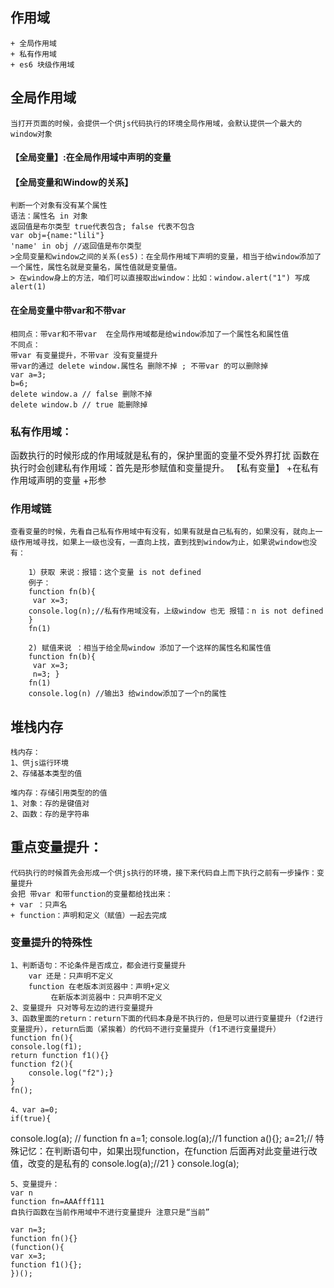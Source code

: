 ## 作用域
    + 全局作用域
    + 私有作用域
    + es6 块级作用域

## 全局作用域
    当打开页面的时候，会提供一个供js代码执行的环境全局作用域，会默认提供一个最大的window对象
#### 【全局变量】:在全局作用域中声明的变量
#### 【全局变量和Window的关系】
    判断一个对象有没有某个属性
    语法：属性名 in 对象
    返回值是布尔类型 true代表包含; false 代表不包含
    var obj={name:"lili"}
    'name' in obj //返回值是布尔类型
    >全局变量和window之间的关系(es5)：在全局作用域下声明的变量，相当于给window添加了一个属性，属性名就是变量名，属性值就是变量值。
    > 在window身上的方法，咱们可以直接取出window：比如：window.alert("1") 写成alert(1)
#### 在全局变量中带var和不带var 
    相同点：带var和不带var  在全局作用域都是给window添加了一个属性名和属性值
    不同点：
    带var 有变量提升，不带var 没有变量提升
    带var的通过 delete window.属性名 删除不掉 ; 不带var 的可以删除掉
    var a=3;
    b=6;
    delete window.a // false 删除不掉
    delete window.b // true 能删除掉



### 私有作用域：
函数执行的时候形成的作用域就是私有的，保护里面的变量不受外界打扰
函数在执行时会创建私有作用域：首先是形参赋值和变量提升。
【私有变量】
    +在私有作用域声明的变量
    +形参
### 作用域链
    查看变量的时候，先看自己私有作用域中有没有，如果有就是自己私有的，如果没有，就向上一级作用域寻找，如果上一级也没有，一直向上找，直到找到window为止，如果说window也没有：

        1）获取 来说：报错：这个变量 is not defined
        例子：
        function fn(b){
         var x=3;
        console.log(n);//私有作用域没有，上级window 也无 报错：n is not defined
        }
        fn(1)

        2) 赋值来说 ：相当于给全局window 添加了一个这样的属性名和属性值
        function fn(b){
         var x=3;
         n=3; }              
        fn(1)
        console.log(n) //输出3 给window添加了一个n的属性
    
## 堆栈内存
    栈内存：
    1、供js运行环境
    2、存储基本类型的值

    堆内存：存储引用类型的的值
    1、对象：存的是键值对
    2、函数：存的是字符串

## 重点变量提升：
    代码执行的时候首先会形成一个供js执行的环境，接下来代码自上而下执行之前有一步操作：变量提升
    会把 带var 和带function的变量都给找出来：
    + var ：只声名
    + function：声明和定义（赋值）一起去完成

### 变量提升的特殊性
    1、判断语句：不论条件是否成立，都会进行变量提升
        var 还是：只声明不定义
        function 在老版本浏览器中：声明+定义
             在新版本浏览器中：只声明不定义
    2、变量提升 只对等号左边的进行变量提升
    3、函数里面的return：return下面的代码本身是不执行的，但是可以进行变量提升（f2进行变量提升），return后面（紧挨着）的代码不进行变量提升（f1不进行变量提升）
    function fn(){
    console.log(f1);
    return function f1(){}
    function f2(){
        console.log("f2");}
    }
    fn();

    4、var a=0;
    if(true){
   console.log(a); // function fn
   a=1;
   console.log(a);//1
   function a(){};
   a=21;// 特殊记忆：在判断语句中，如果出现function，在function 后面再对此变量进行改值，改变的是私有的
   console.log(a);//21
    }
    console.log(a);

    5、变量提升：
    var n
    function fn=AAAfff111
    自执行函数在当前作用域中不进行变量提升 注意只是“当前”

    var n=3;
    function fn(){}
    (function(){
    var x=3;
    function f1(){};
    })();
    

   